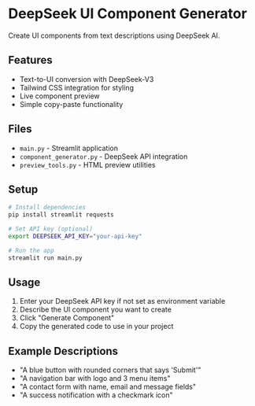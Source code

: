 # DeepSeek UI Component Generator

Create UI components from text descriptions using DeepSeek AI.

## Features

- Text-to-UI conversion with DeepSeek-V3
- Tailwind CSS integration for styling
- Live component preview
- Simple copy-paste functionality

## Files

- `main.py` - Streamlit application
- `component_generator.py` - DeepSeek API integration
- `preview_tools.py` - HTML preview utilities

## Setup

```bash
# Install dependencies
pip install streamlit requests

# Set API key (optional)
export DEEPSEEK_API_KEY="your-api-key"

# Run the app
streamlit run main.py
```

## Usage

1. Enter your DeepSeek API key if not set as environment variable
2. Describe the UI component you want to create
3. Click "Generate Component"
4. Copy the generated code to use in your project

## Example Descriptions

- "A blue button with rounded corners that says 'Submit'"
- "A navigation bar with logo and 3 menu items"
- "A contact form with name, email and message fields"
- "A success notification with a checkmark icon"